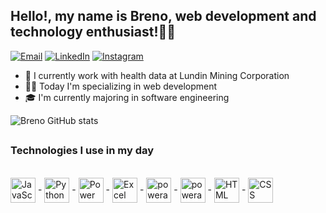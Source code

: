 ## Hello!, my name is Breno, web development and technology enthusiast!👋👋
[![Email](https://img.shields.io/badge/Gmail-D14836?style=for-the-badge&logo=gmail&logoColor=white)](mailto:breno.wilio167@gmail.com)
[![LinkedIn](https://img.shields.io/badge/LinkedIn-0077B5?style=for-the-badge&logo=linkedin&logoColor=white)](https://www.linkedin.com/in/-breno-pereira/)
[![Instagram](https://img.shields.io/badge/Instagram-E4405F?style=for-the-badge&logo=instagram&logoColor=white)](https://www.instagram.com/breno_wp/)
- 💼 I currently work with health data at Lundin Mining Corporation
- 👨‍🎓 Today I'm specializing in web development
- 🎓 I'm currently majoring in software engineering


![Breno GitHub stats](https://github-readme-stats.vercel.app/api?username=BrenoWilio&show_icons=true&theme=tokyonight)

##

### Technologies I use in my day
<div style="display: inline_block"><br/>
 <img align="center" alt="JavaScript" height="40" src="https://static.vecteezy.com/system/resources/previews/027/127/560/original/javascript-logo-javascript-icon-transparent-free-png.png"/>
 -
<img align="center" alt="Python" height="40" src="https://upload.wikimedia.org/wikipedia/commons/thumb/c/c3/Python-logo-notext.svg/1869px-Python-logo-notext.svg.png"/>
-
<img align="center" alt="Power BI" height="40" src="https://upload.wikimedia.org/wikipedia/commons/thumb/c/cf/New_Power_BI_Logo.svg/900px-New_Power_BI_Logo.svg.png"/>
 -
  <img align="center" alt="Excel" height="40" src="https://upload.wikimedia.org/wikipedia/commons/3/34/Microsoft_Office_Excel_%282019%E2%80%93present%29.svg"/>
 -
  <img align="center" alt="powerautomate" height="40" src="https://www.mindtek.com.br/wp-content/uploads/2022/06/Power_Automate_256x256.png?x16326"/>
 -
   <img align="center" alt="powerapps" height="40" src="https://www.primesolution.com.br/mt-content/uploads/2022/09/powerapps_63287ab6de9a4.png"/>
 -
   <img align="center" alt="HTML" height="40" src="https://w7.pngwing.com/pngs/201/90/png-transparent-logo-html-html5.png"/>
 -
   <img align="center" alt="CSS" height="40" src="https://cdn.pixabay.com/photo/2017/08/05/11/16/logo-2582747_1280.png"/>
   
</div><br/>

##

